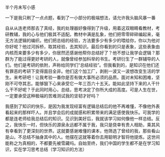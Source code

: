 半个月未写小感

一下是我只刷了一点点题，看到了一小部分的极端想法，请允许我头脑风暴一番

自从从连老师那去了真经，我的处理器好像得到了升级，用着这双眼睛看教材，考研教辅，我的心与他们极其不适配。教材中满是乱象，他们把零零碎碎编起来，毫无方法逻辑的编织。他们把总结的经验，方法要多少有多少的喂给你，你以为他对你好呢？他过河拆桥，取其经验，去其知识。最后你看到的只是表象，这些表象由内核而来要多少有多少，你居然还感谢他帮你总结好了？他不想让我学会逻辑？那群为了能过得更好考研的人，就像曾经参加科举的书生。考研衍生了一群辅导的人们。他们是考研的依附，声称给同学们“总结经验”。但我看到的，是知识在他们还有罪恶的考研下变得面目全非。他们这个加工厂，剥削一波又一波想改变生活的学生。来考研吧！让我考验一番你是否有做大事所必须的品质。面对未知和困难，坚刚不可夺其志。能够狠下心来承受它一年三百六十五天。能如此坚持下来的人干什么干不好呢？于此同时用心，总结，思考决定了你所大成的高度。可是人生在世，一定要承受这种极端的苦难测试我的坚韧才好吗？

我感到了知识的快乐，是因为我发现经富有逻辑总结后的他不再难懂，不像他外表看起来的那样吓人。并且学会后的成就感和积累带来的满足感使我快乐。可我学的都是连老师给我总结后的知识。见识到美好后，我就该学习如何像他一样总结。反之，我快乐一时，但快乐的源泉永远都不属于我，我只是侥幸有贵人相助，乘其风有幸看到了更深刻的世界。这就要感谢难懂的课本，他筛选了曾经的我，那些看山是山，不总结不抽身其中的人。他摆在这就等着你去用聪明才智将他提炼。这世间能称之为真相的，不都要先被雪藏吗。自始至终，我们中国的学生都不是在学习知识，实在学习思考总结（学习知识的方法）